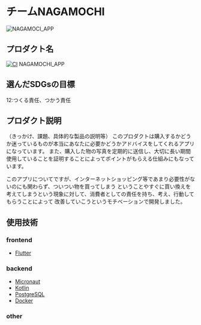# チームNAGAMOCHI

![NAGAMOCI_APP](https://www.unicef.or.jp/kodomo/sdgs/assets/img/icon/icon12.svg)

## プロダクト名
[![CI](https://github.com/kc3hack/2022_d/actions/workflows/github-ci.yml/badge.svg)](https://github.com/kc3hack/2022_d/actions/workflows/github-ci.yml)
NAGAMOCHI_APP

## 選んだSDGsの目標
12:つくる責任、つかう責任

## プロダクト説明
（きっかけ、課題、具体的な製品の説明等）
このプロダクトは購入するかどうか迷っているものが本当にあなたに必要かどうかアドバイスをしてくれるアプリになっています。
また、購入した物の写真を定期的に送信し、大切に長い期間使用していることを証明することによってポイントがもらえる仕組みにもなっています。

このアプリについてですが、インターネットショッピング等であまり必要性がないのにも関わらず、ついつい物を買ってしまう
ということやすぐに買い換えを考えてしまうという現象に対して、消費者としての責任を持ち、考え、行動してもらうことによって
改善していこうというモチベーションで開発しました。

## 使用技術

### frontend
- [Flutter](https://flutter.dev/)

### backend
- [Micronaut](https://micronaut.io/)
- [Kotlin](https://kotlinlang.org/)
- [PostgreSQL](https://www.postgresql.org/)
- [Docker](https://www.docker.com/)

### other
